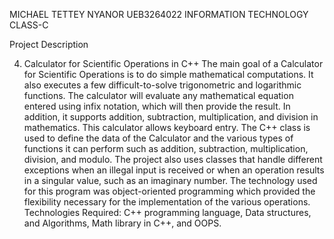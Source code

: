 MICHAEL TETTEY NYANOR
UEB3264022
INFORMATION TECHNOLOGY
CLASS-C

Project Description

4. Calculator for Scientific Operations in C++
The main goal of a Calculator for Scientific Operations is to do simple 
mathematical computations. It also executes a few difficult-to-solve 
trigonometric and logarithmic functions. The calculator will evaluate any 
mathematical equation entered using infix notation, which will then provide the 
result. In addition, it supports addition, subtraction, multiplication, and division 
in mathematics. This calculator allows keyboard entry. The C++ class is used to 
define the data of the Calculator and the various types of functions it can perform 
such as addition, subtraction, multiplication, division, and modulo. The project 
also uses classes that handle different exceptions when an illegal input is 
received or when an operation results in a singular value, such as an imaginary 
number. The technology used for this program was object-oriented programming 
which provided the flexibility necessary for the implementation of the various 
operations.
Technologies Required: C++ programming language, Data structures, and
Algorithms, Math library in C++, and OOPS.

